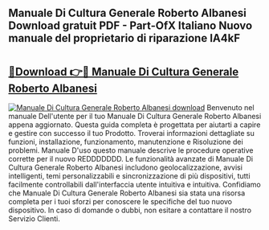 ## Manuale Di Cultura Generale Roberto Albanesi Download gratuit PDF - Part-OfX Italiano Nuovo manuale del proprietario di riparazione IA4kF

# <h2><a href="http://dffkiq.blite.top/?on=Manuale+Di+Cultura+Generale+Roberto+Albanesi">🔗Download 👉🔴 Manuale Di Cultura Generale Roberto Albanesi</a></h2>

[![Manuale Di Cultura Generale Roberto Albanesi download](https://i.imgur.com/lujVjoI.png)](http://dffkiq.blite.top/?on=Manuale+Di+Cultura+Generale+Roberto+Albanesi)
Benvenuto nel manuale Dell'utente per il tuo Manuale Di Cultura Generale Roberto Albanesi appena aggiornato. Questa guida completa è progettata per aiutarti a capire e gestire con successo il tuo Prodotto. Troverai informazioni dettagliate su funzioni, installazione, funzionamento, manutenzione e Risoluzione dei problemi. Manuale D'uso questo manuale descrive le procedure operative corrette per il nuovo REDDDDDDD. Le funzionalità avanzate di Manuale Di Cultura Generale Roberto Albanesi includono geolocalizzazione, avvisi intelligenti, temi personalizzabili e sincronizzazione di più dispositivi, tutti facilmente controllabili dall'interfaccia utente intuitiva e intuitiva. Confidiamo che Manuale Di Cultura Generale Roberto Albanesi sia stata una risorsa completa per i tuoi sforzi per conoscere le specifiche del tuo nuovo dispositivo. In caso di domande o dubbi, non esitare a contattare il nostro Servizio Clienti.
